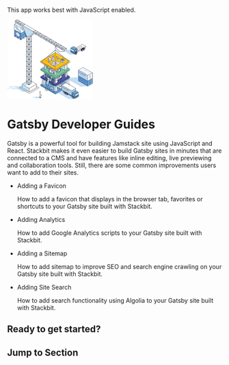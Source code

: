 This app works best with JavaScript enabled.

![Stackbit](/docs/images/stackbit-crane-sm.png)

# Gatsby Developer Guides

Gatsby is a powerful tool for building Jamstack site using JavaScript and React. Stackbit makes it even easier to build Gatsby sites in minutes that are connected to a CMS and have features like inline editing, live previewing and collaboration tools. Still, there are some common improvements users want to add to their sites.

- <a href="/docs/developer-guides/gatsby/favicon/" class="docs-item-link"></a>
  Adding a Favicon

  <span class="icon-angle-right" aria-hidden="true"></span>
  How to add a favicon that displays in the browser tab, favorites or shortcuts to your Gatsby site built with Stackbit.

- <a href="/docs/developer-guides/gatsby/analytics/" class="docs-item-link"></a>
  Adding Analytics

  <span class="icon-angle-right" aria-hidden="true"></span>
  How to add Google Analytics scripts to your Gatsby site built with Stackbit.

- <a href="/docs/developer-guides/gatsby/sitemap/" class="docs-item-link"></a>
  Adding a Sitemap

  <span class="icon-angle-right" aria-hidden="true"></span>
  How to add sitemap to improve SEO and search engine crawling on your Gatsby site built with Stackbit.

- <a href="/docs/developer-guides/gatsby/site-search/" class="docs-item-link"></a>
  Adding Site Search

  <span class="icon-angle-right" aria-hidden="true"></span>
  How to add search functionality using Algolia to your Gatsby site built with Stackbit.

## Ready to get started?

## Jump to Section
